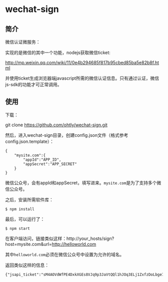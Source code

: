 # wechat-sign

## 简介

微信认证微服务：

实现的是微信的其中一个功能，nodejs获取微信ticket:

http://mp.weixin.qq.com/wiki/11/0e4b294685f817b95cbed85ba5e82b8f.html

并使用ticket生成浏览器端javascript所需的微信认证信息。只有通过认证，微信js-sdk的功能才可正常调用。

## 使用

下载：

git clone https://github.com/ohtly/wechat-sign.git

然后，进入wechat-sign目录，创建config.json文件（格式参考config.json.template）：

```
{
	"mysite.com":{
		"appId":"APP_ID",
		"appSecret":"APP_SECRET"
	}
}
```

微信公众号，会有appId和appSecret，填写进来。`mysite.com`是为了支持多个微信公众号。

之后，安装所需软件库：

```
$ npm install
```

最后，可以运行了：

```
$ npm start
```

在客户端访问，链接类似这样：http://your_hosts/sign?host=mysite.com&url=http://helloworld.com

其中`helloworld.com`必须在微信公众号中设置为允许的域名。

返回类似这样的信息：

```
{"jsapi_ticket":"sM4AOVdWfPE4DxkXGEs8VJq9p3JaVtQQl1hJOq3ELj1ZxfzDoLbge7L0MEG6uKDbbTbrGi0F9jwdwMPFUKcdRQ","nonceStr":"3m10zpvm15uk5mi","timestamp":"1437537053","url":"http://helloworld.com","signature":"c7b1095def277c2852f18q1c4bb77cbd9a51291b","appId":"wx8f4b48944sd9kdu1"}
```



